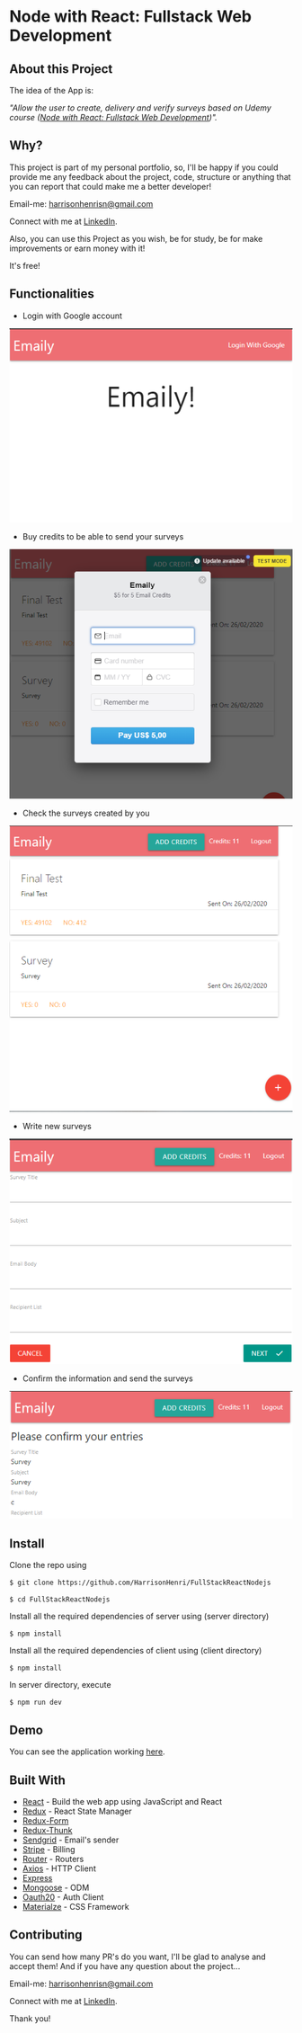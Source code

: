 # Node with React: Fullstack Web Development

## About this Project

The idea of the App is:

_"Allow the user to create, delivery and verify surveys based on Udemy course ([Node with React: Fullstack Web Development](https://www.udemy.com/course/node-with-react-fullstack-web-development/))"._

## Why?

This project is part of my personal portfolio, so, I'll be happy if you could provide me any feedback about the project, code, structure or anything that you can report that could make me a better developer!

Email-me: harrisonhenrisn@gmail.com

Connect with me at [LinkedIn](https://linkedin.com/in/harrison-henri-dos-santos-nascimento-a6ba33112).

Also, you can use this Project as you wish, be for study, be for make improvements or earn money with it!

It's free!

## Functionalities

- Login with Google account

![](assets/login.PNG)

- Buy credits to be able to send your surveys

![](assets/stripe.PNG)

- Check the surveys created by you

![](assets/surveys.PNG)

- Write new surveys

![](assets/surveysWriting.PNG)

- Confirm the information and send the surveys

![](assets/surveysConfirm.PNG)

## Install

Clone the repo using

```
$ git clone https://github.com/HarrisonHenri/FullStackReactNodejs
```

```
$ cd FullStackReactNodejs
```

Install all the required dependencies of server using (server directory)

```
$ npm install
```

Install all the required dependencies of client using (client directory)

```
$ npm install
```

In server directory, execute

```
$ npm run dev
```

## Demo

You can see the application working [here](https://mysterious-caverns-25456.herokuapp.com/).

## Built With

- [React](https://github.com/facebook/react) - Build the web app using JavaScript and React
- [Redux](https://redux.js.org/) - React State Manager
- [Redux-Form](https://github.com/redux-form/redux-form)
- [Redux-Thunk](https://github.com/reduxjs/redux-thunk)
- [Sendgrid](https://github.com/sendgrid/sendgrid-nodejs) - Email's sender
- [Stripe](https://github.com/stripe/stripe-node) - Billing
- [Router](https://github.com/ReactTraining/react-router) - Routers
- [Axios](https://github.com/axios/axios) - HTTP Client
- [Express](https://github.com/expressjs/express)
- [Mongoose](https://github.com/Automattic/mongoose) - ODM
- [Oauth20](https://github.com/jaredhanson/passport-google-oauth2) - Auth Client
- [Materialze](https://github.com/Dogfalo/materialize) - CSS Framework 

## Contributing

You can send how many PR's do you want, I'll be glad to analyse and accept them! And if you have any question about the project...

Email-me: harrisonhenrisn@gmail.com

Connect with me at [LinkedIn](https://linkedin.com/in/harrison-henri-dos-santos-nascimento-a6ba33112).

Thank you!
